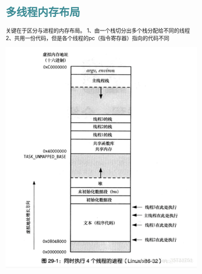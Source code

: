 # <font color="3d8c95">多线程内存布局</font>

关键在于区分与进程的内存布局。
1、由一个栈切分出多个栈分配给不同的线程
2、共用一份代码，但是各个线程的pc（指令寄存器）指向的代码不同

![alt text](assets/images/memoryLayout.png)
